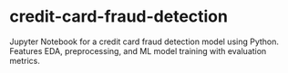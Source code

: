 # credit-card-fraud-detection
Jupyter Notebook for a credit card fraud detection model using Python. Features EDA, preprocessing, and ML model training with evaluation metrics.
